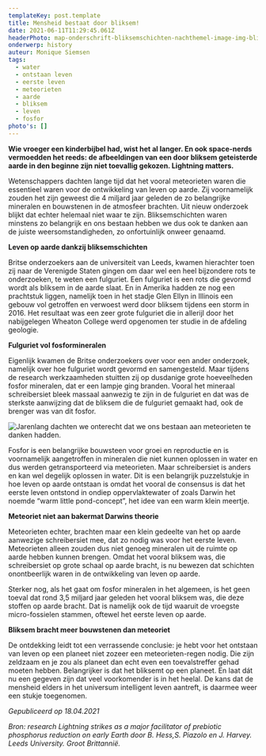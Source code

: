 ```yaml
---
templateKey: post.template
title: Mensheid bestaat door bliksem!
date: 2021-06-11T11:29:45.061Z
headerPhoto: map-onderschrift-bliksemschichten-nachthemel-image-img-bliksemschichten-nacht-hemel-jpg
onderwerp: history
auteur: Monique Siemsen
tags:
  - water
  - ontstaan leven
  - eerste leven
  - meteorieten
  - aarde
  - bliksem
  - leven
  - fosfor
photo's: []
---
```

**Wie vroeger een kinderbijbel had, wist het al langer. En ook space-nerds vermoedden het reeds: de afbeeldingen van een door bliksem geteisterde aarde in den beginne zijn niet toevallig gekozen. Lightning matters.**

Wetenschappers dachten lange tijd dat het vooral meteorieten waren die essentieel waren voor de ontwikkeling van leven op aarde. Zij voornamelijk zouden het zijn geweest die 4 miljard jaar geleden de zo belangrijke mineralen en bouwstenen in de atmosfeer brachten. Uit nieuw onderzoek blijkt dat echter helemaal niet waar te zijn. Bliksemschichten waren minstens zo belangrijk en ons bestaan hebben we dus ook te danken aan de juiste weersomstandigheden, zo onfortuinlijk onweer genaamd.

**Leven op aarde dankzij bliksemschichten**

Britse onderzoekers aan de universiteit van Leeds, kwamen hierachter toen zij naar de Verenigde Staten gingen om daar wel een heel bijzondere rots te onderzoeken, te weten een fulguriet. Een fulguriet is een rots die gevormd wordt als bliksem in de aarde slaat. En in Amerika hadden ze nog een prachtstuk liggen, namelijk toen in het stadje Glen Ellyn in Illinois een gebouw vol getroffen en verwoest werd door bliksem tijdens een storm in 2016. Het resultaat was een zeer grote fulguriet die in allerijl door het nabijgelegen Wheaton College werd opgenomen ter studie in de afdeling geologie.

**Fulguriet vol fosformineralen**

Eigenlijk kwamen de Britse onderzoekers over voor een ander onderzoek, namelijk over hoe fulguriet wordt gevormd en samengesteld. Maar tijdens de research werkzaamheden stuitten zij op dusdanige grote hoeveelheden fosfor mineralen, dat er een lampje ging branden. Vooral het mineraal schreibersiet bleek massaal aanwezig te zijn in de fulguriet en dat was de sterkste aanwijzing dat de bliksem die de fulguriet gemaakt had, ook de brenger was van dit fosfor.

![Jarenlang dachten we onterecht dat we ons bestaan aan meteorieten te danken hadden.](/img/aarde-meteoriet-ruimte.jpg "Pixabay.com")

Fosfor is een belangrijke bouwsteen voor groei en reproductie en is voornamelijk aangetroffen in mineralen die niet kunnen oplossen in water en dus werden getransporteerd via meteorieten. Maar schreibersiet is anders en kan wel degelijk oplossen in water. Dit is een belangrijk puzzelstukje in hoe leven op aarde ontstaan is omdat het vooral de consensus is dat het eerste leven ontstond in ondiep oppervlaktewater of zoals Darwin het noemde “warm little pond-concept”, het idee van een warm klein meertje.

**Meteoriet niet aan bakermat Darwins theorie**

Meteorieten echter, brachten maar een klein gedeelte van het op aarde aanwezige schreibersiet mee, dat zo nodig was voor het eerste leven. Meteorieten alleen zouden dus niet genoeg mineralen uit de ruimte op aarde hebben kunnen brengen. Omdat het vooral bliksem was, die schreibersiet op grote schaal op aarde bracht, is nu bewezen dat schichten onontbeerlijk waren in de ontwikkeling van leven op aarde. 

Sterker nog, als het gaat om fosfor mineralen in het algemeen, is het geen toeval dat rond 3,5 miljard jaar geleden het vooral bliksem was, die deze stoffen op aarde bracht. Dat is namelijk ook de tijd waaruit de vroegste micro-fossielen stammen, oftewel het eerste leven op aarde.

**Bliksem bracht meer bouwstenen dan meteoriet**

De ontdekking leidt tot een verrassende conclusie: je hebt voor het ontstaan van leven op een planeet niet zozeer een meteorieten-regen nodig. Die zijn zeldzaam en je zou als planeet dan echt even een toevalstreffer gehad moeten hebben. Belangrijker is dat het bliksemt op een planeet. En laat dát nu een gegeven zijn dat veel voorkomender is in het heelal. De kans dat de mensheid elders in het universum intelligent leven aantreft, is daarmee weer een stukje toegenomen.

*Gepubliceerd op 18.04.2021*

*Bron: research Lightning strikes as a major facilitator of prebiotic phosphorus reduction on early Earth door B. Hess,S. Piazolo en J. Harvey. Leeds University. Groot Brittannië.*